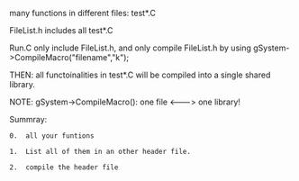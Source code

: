 
many functions in different files: test*.C

FileList.h      includes all test*.C

Run.C   only include FileList.h, and only compile FileList.h by using gSystem->CompileMacro("filename","k");

THEN:
    all functoinalities in test*.C will be compiled into a single shared library.



NOTE:
    gSystem->CompileMacro():  one file <---> one library!


Summray:

    0.  all your funtions

    1.  List all of them in an other header file.

    2.  compile the header file
